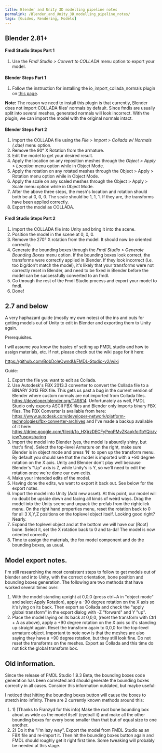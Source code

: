 ```yaml
---
title: Blender and Unity 3D modelling pipeline notes
permalink: /Blender_and_Unity_3D_modelling_pipeline_notes/
tags: [Guides, Rendering, Models]
---
```


## Blender 2.81+

#### Fmdl Studio Steps Part 1

1.  Use the *Fmdl Studio \> Convert to COLLADA* menu option to export
    your model.

#### Blender Steps Part 1

1.  Follow the instruction for installing the
    io_import_collada_normals plugin on [this
    page](https://github.com/BobDoleOwndU/FMDL-Studio-v2/wiki/Setting-up-Fmdl-Studio-v2#blender-users-only-install-the-io_import_collada_normals-plugin).

**Note:** The reason we need to install this plugin is that currently,
Blender does not import COLLADA files' normals by default. Since fmdls
are usually split into several meshes, generated normals will look
incorrect. With the plugin, we can import the model with the original
normals intact.

#### Blender Steps Part 2

1.  Import the COLLADA file using the *File \> Import \> Collada w/
    Normals (.dae)* menu option.
2.  Remove the 90° X Rotation from the armature.
3.  Edit the model to get your desired result.
4.  Apply the location on any reposition meshes through the *Object \>
    Apply \> Location* menu option while in Object Mode.
5.  Apply the rotation on any rotated meshes through the Object \> Apply
    \> Rotation menu option while in Object Mode.
6.  Apply the scale on any scaled meshes through the Object \> Apply \>
    Scale menu option while in Object Mode.
7.  After the above three steps, the mesh's location and rotation should
    both be at 0, 0, 0. The scale should be 1, 1, 1. If they are, the
    transforms have been applied correctly.
8.  Export the model as COLLADA.

#### Fmdl Studio Steps Part 2

1.  Import the COLLADA file into Unity and bring it into the scene.
2.  Position the model in the scene at 0, 0, 0.
3.  Remove the 270° X rotation from the model. It should now be oriented
    correctly.
4.  Generate the bounding boxes through the *Fmdl Studio \> Generate
    Bounding Boxes* menu option. If the bounding boxes look correct, the
    transforms were correctly applied in Blender. If they look incorrect
    (i.e. too big/don't match the model), it's likely that your
    transforms were not correctly reset in Blender, and need to be fixed
    in Blender before the model can be successfully converted to an
    fmdl.
5.  Go through the rest of the Fmdl Studio process and export your model
    to fmdl.
6.  Done\!

## 2.7 and below

A very haphazard guide (mostly my own notes) of the ins and outs for
getting models out of Unity to edit in Blender and exporting them to
Unity again.

Prerequisites.

I will assume you know the basics of setting up FMDL studio and how to
assign materials, etc. If not, please check out the wiki page for it
here:

<https://github.com/BobDoleOwndU/FMDL-Studio-v2/wiki>

Guide:

1.  Export the file you want to edit as Collada.
2.  Use Autodesk's FBX 2013.3 converter to convert the Collada file to a
    BINARY 2013 FBX file. This gets us past a bug in the current version
    of Blender where custom normals are not imported from Collada files.
    <https://developer.blender.org/T49814>. Unfortunately as well, FMDL
    Studio only exports ASCII FBX files and Blender only imports binary
    FBX files. The FBX Converter is available from here:
    <https://www.autodesk.com/developer-network/platform-technologies/fbx-converter-archives>
    and I've made a backup available of it here:
    <https://drive.google.com/file/d/1o_HXjrzDECFyPeqPMvZKaqkfoI1bYQis/view?usp=sharing>
3.  Import the model into Blender (yes, the model is absurdly shiny, but
    that's fine). Select the top-level Armature on the right, make sure
    Blender is in object mode and press 'N' to open up the transform
    menu. By default you should see that the model is imported with a
    +90 degree rotation on the X axis. Unity and Blender don't play well
    because Blender's "Up" axis is Z, while Unity's is Y, so we'll need
    to edit the rotation once we're done our own edits.
4.  Make your intended edits of the model.
5.  Having done the edits, we want to export it back out. See below for
    the export notes.
6.  Import the model into Unity (Add new asset). At this point, our
    model will no doubt be upside down and facing all kinds of weird
    ways. Drag the model into the Unity scene and unpack the prefab from
    the rightclick menu. On the right hand properties menu, reset the
    rotation back to 0 for all 3 X,Y,Z positions on the toplevel object
    itself. Looking good right? Nearly.
7.  Expand the toplevel object and at the bottom we will have our
    \[Root\] bone. Select it, set the X rotation back to 0 and ta-da\!
    The model is now oriented correctly.
8.  Time to assign the materials, the fox model component and do the
    bounding boxes, as usual.

## Model export notes.

I'm still researching the most consistent steps to follow to get models
out of blender and into Unity, with the correct orientation, bone
position and bounding boxes generation. The following are two methods
that have worked several times over:

1.  With the model standing upright at 0,0,0 (press ctrl+A in "object
    mode" and select Apply Rotation), apply a -90 degree rotation on the
    X axis so it's lying on its back. Then export as Collada and check
    the "apply global transform" in the export dialog with -Z "forward"
    and Y "up".
2.  Place the model laying on its back at 0,0,0, (reset the transform
    with Ctrl + A as above), apply a +90 degree rotation on the X axis
    so it's standing up straight again. Reset the transform again to
    0,0,0 for the top-level armature object. Important to note now is
    that the meshes are also saying they have a +90 degree rotation, but
    they still look fine. Do not reset the transforms on the meshes.
    Export as Collada and this time do not tick the global transform
    box.

## Old information.

Since the release of FMDL Studio 1.9.3 Beta, the bounding boxes code
generation has been corrected and should generate the bounding boxes
correctly in all cases. Consider this information outdated, but maybe
useful:

I noticed that hitting the bounding boxes button will cause the boxes to
stretch into infinity. There are 2 currently known methods around this:

1.  1\) (Thanks to Franzyd for this info) Make the root bone bounding
    box about as wide as the model itself (eyeball it) and make all the
    other bounding boxes for every bone smaller than that but of equal
    size to one another.
2.  2\) Do it the "I'm lazy way". Export the model from FMDL Studio as
    an FBX file and re-import it. Then hit the bounding boxes button
    again and FMDL should roughly get it right first time. Some tweaking
    will probably be needed at this stage.
